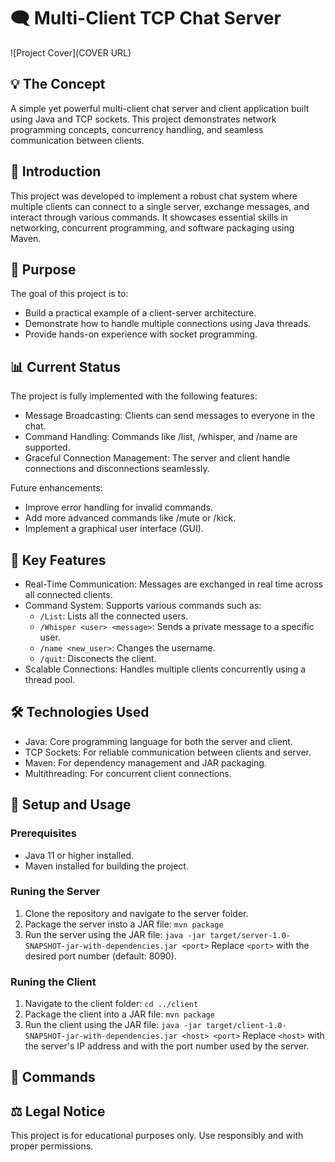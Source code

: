 # 🗨️ Multi-Client TCP Chat Server

![Project Cover](COVER URL)

## 💡 The Concept

A simple yet powerful multi-client chat server and client application built using Java and TCP sockets. This project demonstrates network programming concepts, concurrency handling, and seamless communication between clients.

## 📖 Introduction

This project was developed to implement a robust chat system where multiple clients can connect to a single server, exchange messages, and interact through various commands. It showcases essential skills in networking, concurrent programming, and software packaging using Maven.

## 🎯 Purpose

The goal of this project is to:

 - Build a practical example of a client-server architecture.
 - Demonstrate how to handle multiple connections using Java threads.
 - Provide hands-on experience with socket programming.

## 📊 Current Status

The project is fully implemented with the following features:

 - Message Broadcasting: Clients can send messages to everyone in the chat.
 - Command Handling: Commands like /list, /whisper, and /name are supported.
 - Graceful Connection Management: The server and client handle connections and disconnections seamlessly.

Future enhancements:

 - Improve error handling for invalid commands.
 - Add more advanced commands like /mute or /kick.
 - Implement a graphical user interface (GUI).

## 📝 Key Features

 - Real-Time Communication: Messages are exchanged in real time across all connected clients.
 - Command System: Supports various commands such as:
    - ```/List```: Lists all the connected users.
    - ```/Whisper <user> <message>```: Sends a private message to a specific user.
    - ```/name <new_user>```: Changes the username.
    - ```/quit```: Disconects the client.
 - Scalable Connections: Handles multiple clients concurrently using a thread pool.

## 🛠️ Technologies Used

 - Java: Core programming language for both the server and client.
 - TCP Sockets: For reliable communication between clients and server.
 - Maven: For dependency management and JAR packaging.
 - Multithreading: For concurrent client connections.

## 🚀 Setup and Usage

### Prerequisites
  - Java 11 or higher installed.
  - Maven installed for building the project.
### Runing the Server 
1. Clone the repository and navigate to the server folder.
2. Package the server insto a JAR file:
  ```mvn package```
3. Run the server using the JAR file:
  ```java -jar target/server-1.0-SNAPSHOT-jar-with-dependencies.jar <port>```
Replace ```<port>``` with the desired port number (default: 8090).
### Runing the Client
1. Navigate to the client folder:
```cd ../client```
2. Package the client into a JAR file:
```mvn package```
3. Run the client using the JAR file:
```java -jar target/client-1.0-SNAPSHOT-jar-with-dependencies.jar <host> <port>```
Replace ```<host>``` with the server's IP address and <port> with the port number used by the server.

## 📝 Commands

## ⚖️ Legal Notice

This project is for educational purposes only. Use responsibly and with proper permissions.
